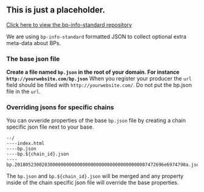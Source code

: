## This is just a placeholder.
[Click here to view the bp-info-standard repository](https://github.com/eosrio/bp-info-standard)

We are using `bp-info-standard` formatted JSON to collect optional extra meta-data about BPs.


### The base json file

**Create a file named `bp.json` in the root of your domain. For instance `http://yourwebsite.com/bp.json`**
When you register your producer the `url` field should be filled with `http://yourwebsite.com/`. Do not put the bp.json file in the `url`.

### Overriding jsons for specific chains

You can ovveride properties of the base `bp.json` file by creating a chain specific json file next to your base.

```
--/
----index.html
----bp.json
----bp.${chain_id}.json
----bp.2018052300203000000000000000000000000000000000007472696e6974790a.json
```

The `bp.json` and `bp.${chain_id}.json` will be merged and any property inside of the chain specific json file will override the base properties.
